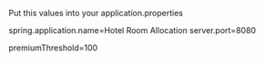 Put this values into your application.properties


spring.application.name=Hotel Room Allocation
server.port=8080

premiumThreshold=100
